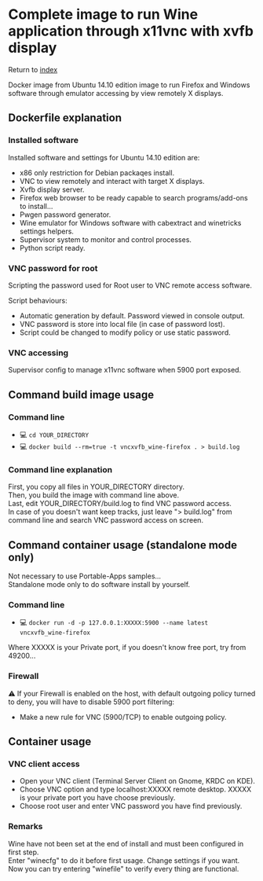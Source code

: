 Complete image to run Wine application through x11vnc with xvfb display
=====================================================================

Return to [index](https://github.com/marchandd/vncxvfb_wine_firefox/ "Index")

Docker image from Ubuntu 14.10 edition image to run Firefox and
Windows software through emulator accessing by view remotely X displays.

Dockerfile explanation
----------------------

### Installed software ###

Installed software and settings for Ubuntu 14.10 edition are:
- x86 only restriction for Debian packaqes install.
- VNC to view remotely and interact with target X displays.
- Xvfb display server.
- Firefox web browser to be ready capable to search programs/add-ons
  to install...
- Pwgen password generator.
- Wine emulator for Windows software
  with cabextract and winetricks settings helpers.
- Supervisor system to monitor and control processes.
- Python script ready.

### VNC password for root ###

Scripting the password used for Root user to VNC remote access software.

Script behaviours:
- Automatic generation by default. Password viewed in console output.
- VNC password is store into local file (in case of password lost).
- Script could be changed to modify policy or use static password.

### VNC accessing ###

Supervisor config to manage x11vnc software when 5900 port exposed.

Command build image usage
-------------------------

### Command line ###

- :computer: `cd YOUR_DIRECTORY`
- :computer: `docker build --rm=true -t vncxvfb_wine-firefox . > build.log`

### Command line explanation ###

First, you copy all files in YOUR_DIRECTORY directory.  
Then, you build the image with command line above.  
Last, edit YOUR_DIRECTORY/build.log to find VNC password access.  
In case of you doesn't want keep tracks, just leave "> build.log" from command 
line and search VNC password access on screen.

Command container usage (standalone mode only)
----------------------------------------------

Not necessary to use Portable-Apps samples...  
Standalone mode only to do software install by yourself.

### Command line ###

- :computer: `docker run -d -p 127.0.0.1:XXXXX:5900 --name latest 
vncxvfb_wine-firefox`

Where XXXXX is your Private port, if you doesn't know free port, try from 
49200...

### Firewall ###

:warning: If your Firewall is enabled on the host, with default outgoing policy turned to 
deny, 
you will have to disable 5900 port filtering:
- Make a new rule for VNC (5900/TCP) to enable outgoing policy.

Container usage
---------------

### VNC client access ###

- Open your VNC client (Terminal Server Client on Gnome, KRDC on KDE).
- Choose VNC option and type localhost:XXXXX remote desktop.
  XXXXX is your private port you have choose previously.
- Choose root user and enter VNC password you have find previously.

### Remarks ###

Wine have not been set at the end of install and must been configured in 
first step.  
Enter "winecfg" to do it before first usage. Change settings if you want.  
Now you can try entering "winefile" to verify every thing are functional.
